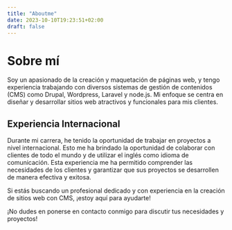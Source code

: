 ```yaml
---
title: "Aboutme"
date: 2023-10-10T19:23:51+02:00
draft: false
---
```




# Sobre mí

Soy un apasionado de la creación y maquetación de páginas web, y tengo experiencia trabajando con diversos sistemas de gestión de contenidos (CMS) como Drupal, Wordpress, Laravel y node.js. Mi enfoque se centra en diseñar y desarrollar sitios web atractivos y funcionales para mis clientes.

## Experiencia Internacional

Durante mi carrera, he tenido la oportunidad de trabajar en proyectos a nivel internacional. Esto me ha brindado la oportunidad de colaborar con clientes de todo el mundo y de utilizar el inglés como idioma de comunicación. Esta experiencia me ha permitido comprender las necesidades de los clientes y garantizar que sus proyectos se desarrollen de manera efectiva y exitosa.

Si estás buscando un profesional dedicado y con experiencia en la creación de sitios web con CMS, ¡estoy aquí para ayudarte!

¡No dudes en ponerse en contacto conmigo para discutir tus necesidades y proyectos!

